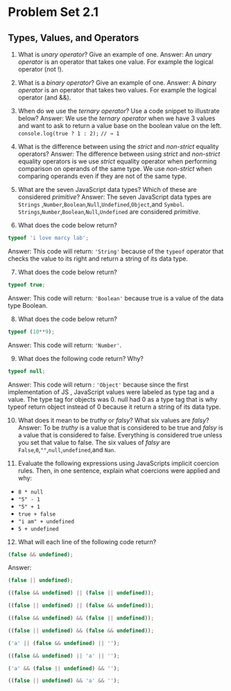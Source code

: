 # Problem Set 2.1
## Types, Values, and Operators

1. What is _unary operator_? Give an example of one.
Answer: An _unary operator_ is an operator that takes one value. For example the logical operator (not !).

2. What is a _binary operator_? Give an example of one.
Answer: A _binary operator_ is an operator that takes two values. For example the logical operator (and &&).

3. When do we use the _ternary operator_? Use a code snippet to illustrate below?
Answer: We use the _ternary operator_ when we have 3 values and want to ask to return a value base on the boolean value on the left.
`console.log(true ? 1 : 2);`
`// → 1`


4. What is the difference between using the _strict_ and _non-strict_ equality operators?
Answer: The difference between using _strict_ and _non-strict_ equality operators is we use _strict_ equality operator when performing comparison on operands  of the same type. We use _non-strict_ when comparing operands even if they are not of the same type.

5. What are the seven JavaScript data types? Which of these are considered _primitive_?
Answer: The seven JavaScript data types are `Strings` ,`Number`,`Boolean`,`Null`,`Undefined`,`Object`,and `Symbol`. `Strings`,`Number`,`Boolean`,`Null`,`Undefined` are considered _primitive_.

6. What does the code below return?
  ```javascript
  typeof 'i love marcy lab';
  ```
Answer: This code will return: `'String'` because of the `typeof` operator that checks the value to its right and return a string of its data type.

7. What does the code below return?
  ```javascript
  typeof true;
  ```
Answer: This code will return: `'Boolean'` because true is a value of the data type Boolean.

8. What does the code below return?
  ```javascript
  typeof (10**9);
  ```
Answer: This code will return: `'Number'`.  

9. What does the following code return? Why?
  ```javascript
  typeof null;
  ```
Answer: This code will return : `'Object'` because since the first implementation of JS , JavaScript values were labeled as type tag and a value. The type tag for objects was 0. null had 0 as a type tag that is why typeof return object instead of 0 because it return a string of its data type.

10. What does it mean to be _truthy_ or _falsy_? What six values are _falsy_?
Answer: To be _truthy_  is a value that is considered to be true and _falsy_ is a value that is considered to false. Everything is considered true unless you set that value to false. The six values of _falsy_ are `False`,`0`,`""`,`null`,`undefined`,and `Nan`.

11. Evaluate the following expressions using JavaScripts implicit coercion rules. Then, in one sentence, explain what coercions were applied and why:
  * `8 * null`
  * `"5" - 1`
  * `"5" + 1`
  * `true + false`
  * `"i am" + undefined`
  * `5 + undefined`

12. What will each line of the following code return?
   ```javascript
   (false && undefined);
   ```
Answer: 


   ```javascript
   (false || undefined);
   ```

   ```javascript
   ((false && undefined) || (false || undefined));
   ```

   ```javascript
   ((false || undefined) || (false && undefined));
   ```

   ```javascript
   ((false && undefined) && (false || undefined));
   ```

   ```javascript
   ((false || undefined) && (false && undefined));
   ```

   ```javascript
   ('a' || (false && undefined) || '');
   ```

   ```javascript
   ((false && undefined) || 'a' || '');
   ```

   ```javascript
   ('a' && (false || undefined) && '');
   ```

   ```javascript
   ((false || undefined) && 'a' && '');
   ```

